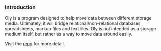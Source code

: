 ### Introduction
Oly is a program designed to help move data between different storage media.  Ultimately, it will bridge relational/non-relational databases, spreadsheets, markup files and text files.  Oly is not intended as a storage medium itself, but rather as a way to move data around easily.

Visit the [repo](https://github.com/theFlyRoper/oly) for more detail.
